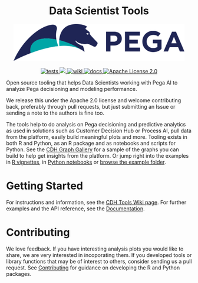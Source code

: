 <center><h1 class="no-underline"> Data Scientist Tools </h1></center> 

<p align="center">
    <img height="100px" src="images/pegasystems-inc-vector-logo.svg" alt="Pega logo">
</p>

<p align="center">
  <!-- Tests -->
  <a href="https://github.com/pegasystems/cdh-datascientist-tools/actions?workflow=cdhtools">
    <img src="https://github.com/pegasystems/cdh-datascientist-tools/workflows/cdhtools/badge.svg" alt="tests">
  </a>
  <!-- Code coverage -->
  <a href="https://codecov.io/gh/pegasystems/cdh-datascientist-tools">
    <img src="https://codecov.io/gh/pegasystems/cdh-datascientist-tools/branch/master/graph/badge.svg"/>
  </a>
  <!-- Wiki -->
  <a href="https://github.com/pegasystems/cdh-datascientist-tools/wiki">
    <img src="https://img.shields.io/badge/wiki-up-success" alt="wiki">
  </a>
  <!-- Documentation -->
  <a href="https://pegasystems.github.io/cdh-datascientist-tools/">
    <img src="https://img.shields.io/badge/Documentation-Up-brightgreen" alt="docs">
  </a>
  <!-- License -->
  <a href="https://github.com/pegasystems/cdh-datascientist-tools/blob/master/LICENSE">
    <img src="https://img.shields.io/github/license/pegasystems/cdh-datascientist-tools" alt="Apache License 2.0">
  </a>
</p>

Open source tooling that helps Data Scientists working with Pega AI to analyze Pega decisioning and modeling performance.

We release this under the Apache 2.0 license and welcome contributing back, preferably through pull requests, but just submitting an Issue or sending a note to the authors is fine too.

The tools help to do analysis on Pega decisioning and predictive analytics as used in solutions such as Customer Decision Hub or Process AI, pull data from the platform, easily build meaningful plots and more. Tooling exists in both R and Python, as an R package and as notebooks and scripts for Python. See the [CDH Graph Gallery](https://github.com/pegasystems/cdh-datascientist-tools/wiki/CDH-Graph-Gallery) for a sample of the graphs you can build to help get insights from the platform. Or jump right into the examples in [R vignettes](https://pegasystems.github.io/cdh-datascientist-tools/R/articles/index.html), in [Python notebooks](https://pegasystems.github.io/cdh-datascientist-tools/Python/examples.html) or [browse the example folder](https://github.com/pegasystems/cdh-datascientist-tools/tree/master/examples).


# Getting Started

For instructions and information, see the [CDH Tools Wiki page](https://github.com/pegasystems/cdh-datascientist-tools/wiki). For further examples and the API reference, see the [Documentation](https://pegasystems.github.io/cdh-datascientist-tools/).

# Contributing

We love feedback. If you have interesting analysis plots you would like to share, we are very interested in incoporating them. If you developed tools or library functions that may be of interest to others, consider sending us a pull request. See [Contributing](https://github.com/pegasystems/cdh-datascientist-tools/wiki/Contributing) for guidance on developing the R and Python packages.

